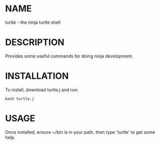 NAME
====
turtle - the ninja turtle shell

DESCRIPTION
===========
Provides some useful commands for doing ninja development.

INSTALLATION
============
To install, download turtle.j and run:

	bash turtle.j

USAGE
=====
Once installed, ensure ~/bin is in your path, then type 'turtle' to get some help.

